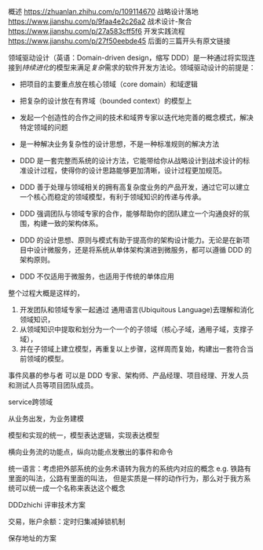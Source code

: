 概述
https://zhuanlan.zhihu.com/p/109114670
战略设计落地
https://www.jianshu.com/p/9faa4e2c26a2
战术设计-聚合
https://www.jianshu.com/p/27a583cff5f6
开发实践流程
https://www.jianshu.com/p/27f50eebde45
后面的三篇开头有原文链接


领域驱动设计（英语：Domain-driven design，缩写 DDD）是一种通过将实现连接到*持续进化*的模型来满足*复杂*需求的软件开发方法论。领域驱动设计的前提是：

- 把项目的主要重点放在核心领域（core domain）和域逻辑
- 把复杂的设计放在有界域（bounded context）的模型上
- 发起一个创造性的合作之间的技术和域界专家以迭代地完善的概念模式，解决特定领域的问题


- 是一种解决业务复杂性的设计思想，不是一种标准规则的解决方法

- DDD 是一套完整而系统的设计方法，它能带给你从战略设计到战术设计的标准设计过程，使得你的设计思路能够更加清晰，设计过程更加规范。
- DDD 善于处理与领域相关的拥有高复杂度业务的产品开发，通过它可以建立一个核心而稳定的领域模型，有利于领域知识的传递与传承。
- DDD 强调团队与领域专家的合作，能够帮助你的团队建立一个沟通良好的氛围，构建一致的架构体系。
- DDD 的设计思想、原则与模式有助于提高你的架构设计能力。无论是在新项目中设计微服务，还是将系统从单体架构演进到微服务，都可以遵循 DDD 的架构原则。
- DDD 不仅适用于微服务，也适用于传统的单体应用


整个过程大概是这样的，
1. 开发团队和领域专家一起通过 通用语言(Ubiquitous Language)去理解和消化领域知识，
2. 从领域知识中提取和划分为一个一个的子领域（核心子域，通用子域，支撑子域），
3. 并在子领域上建立模型，再重复以上步骤，这样周而复始，构建出一套符合当前领域的模型。

事件风暴的参与者
可以是 DDD 专家、架构师、产品经理、项目经理、开发人员和测试人员等项目团队成员。

service跨领域

从业务出发，为业务建模

模型和实现的统一，模型表达逻辑，实现表达模型

横向业务流的功能点，纵向功能点发散出的事件和命令

统一语言：考虑把外部系统的业务术语转为我方的系统内对应的概念  e.g. 铁路有里面的叫法，公路有里面的叫法， 但是实质是一样的动作行为，那么对于我方系统可以统一成一个名称来表达这个概念

DDDzhichi
评审技术方案

交易，账户余额：定时归集减掉锁机制

保存地址的方案


